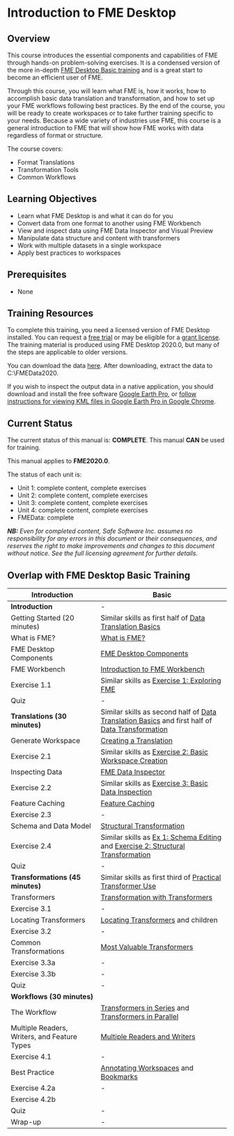 # Introduction to FME Desktop

## Overview

This course introduces the essential components and capabilities of FME through hands-on problem-solving exercises. It is a condensed version of the more in-depth [FME Desktop Basic training](https://s3.amazonaws.com/gitbook/Desktop-Basic-2020/index.html) and is a great start to become an efficient user of FME.

Through this course, you will learn what FME is, how it works, how to accomplish basic data translation and transformation, and how to set up your FME workflows following best practices. By the end of the course, you will be ready to create workspaces or to take further training specific to your needs. Because a wide variety of industries use FME, this course is a general introduction to FME that will show how FME works with data regardless of format or structure.

The course covers:
- Format Translations
- Transformation Tools
- Common Workflows

## Learning Objectives

- Learn what FME Desktop is and what it can do for you
- Convert data from one format to another using FME Workbench
- View and inspect data using FME Data Inspector and Visual Preview
- Manipulate data structure and content with transformers
- Work with multiple datasets in a single workspace
- Apply best practices to workspaces

## Prerequisites

- None

## Training Resources

To complete this training, you need a licensed version of FME Desktop installed. You can request a [free trial](https://www.safe.com/fme/fme-desktop/trial-download/) or may be eligible for a [grant license](https://www.safe.com/free-fme-licenses/). The training material is produced using FME Desktop 2020.0, but many of the steps are applicable to older versions.

You can download the data [here](https://s3.amazonaws.com/FMEData/FMEData2020.zip). After downloading, extract the data to C:\FMEData2020.

If you wish to inspect the output data in a native application, you should download and install the free software [Google Earth Pro](https://www.google.com/earth/versions/), or [follow instructions for viewing KML files in Google Earth Pro in Google Chrome](https://support.google.com/earth/answer/7365595?co=GENIE.Platform%3DDesktop&hl=en).

## Current Status

The current status of this manual is: **COMPLETE**. This manual **CAN** be used for training.

This manual applies to **FME2020.0**.

The status of each unit is:

- Unit 1: complete content, complete exercises
- Unit 2: complete content, complete exercises
- Unit 3: complete content, complete exercises
- Unit 4: complete content, complete exercises
- FMEData: complete

***NB:*** *Even for completed content, Safe Software Inc. assumes no responsibility for any errors in this document or their consequences, and reserves the right to make improvements and changes to this document without notice. See the full licensing agreement for further details.*

## Overlap with FME Desktop Basic Training

|Introduction|Basic|
|-|-|
|**Introduction**|-|
|Getting Started (20 minutes)|Similar skills as first half of [Data Translation Basics](https://github.com/safesoftware/FMETraining/tree/Desktop-Basic-2020/DesktopBasic1Basics)|
|What is FME?|[What is FME?](https://github.com/safesoftware/FMETraining/blob/Desktop-Basic-2020/DesktopBasic1Basics/1.01.WhatIsFME.md)|
|FME Desktop Components|[FME Desktop Components](https://github.com/safesoftware/FMETraining/blob/Desktop-Basic-2020/DesktopBasic1Basics/1.02.FMEDesktopComponents.md)|
|FME Workbench|[Introduction to FME Workbench](https://github.com/safesoftware/FMETraining/blob/Desktop-Basic-2020/DesktopBasic1Basics/1.03.IntroductionToWorkbench.md)|
|Exercise 1.1|Similar skills as  [Exercise 1: Exploring FME](https://github.com/safesoftware/FMETraining/blob/Desktop-Basic-2020/DesktopBasic1Basics/1.Exercise1.md)|
|Quiz|-|
|**Translations (30 minutes)**|Similar skills as second half of [Data Translation Basics](https://github.com/safesoftware/FMETraining/tree/Desktop-Basic-2020/DesktopBasic1Basics) and first half of [Data Transformation](https://github.com/safesoftware/FMETraining/tree/Desktop-Basic-2020/DesktopBasic2Transformation)|
|Generate Workspace|[Creating a Translation](https://github.com/safesoftware/FMETraining/blob/Desktop-Basic-2020/DesktopBasic1Basics/1.05.CreatingATranslation.md)|
|Exercise 2.1|Similar skills as [Exercise 2: Basic Workspace Creation](https://github.com/safesoftware/FMETraining/blob/Desktop-Basic-2020/DesktopBasic1Basics/1.Exercise2.md)|
|Inspecting Data|[FME Data Inspector](https://github.com/safesoftware/FMETraining/blob/Desktop-Basic-2020/DesktopBasic1Basics/1.09.DataInspector.md)|
|Exercise 2.2|Similar skills as [Exercise 3: Basic Data Inspection](https://github.com/safesoftware/FMETraining/blob/Desktop-Basic-2020/DesktopBasic1Basics/1.Exercise3.md)|
|Feature Caching|[Feature Caching](https://github.com/safesoftware/FMETraining/blob/Desktop-Basic-2020/DesktopBasic1Basics/1.13.FeatureCaching.md)|
|Exercise 2.3|-|
|Schema and Data Model|[Structural Transformation](https://github.com/safesoftware/FMETraining/blob/Desktop-Basic-2020/DesktopBasic2Transformation/2.02.StructuralTransformation.md)|
|Exercise 2.4|Similar skills as [Ex 1: Schema Editing ](https://github.com/safesoftware/FMETraining/blob/Desktop-Basic-2020/DesktopBasic2Transformation/2.Exercise1.md) and [Exercise 2: Structural Transformation](https://github.com/safesoftware/FMETraining/blob/Desktop-Basic-2020/DesktopBasic2Transformation/2.Exercise2.md)|
|Quiz|-|
|**Transformations (45 minutes)**|Similar skills as first third of [Practical Transformer Use](https://github.com/safesoftware/FMETraining/tree/Desktop-Basic-2020/DesktopBasic4Transformers)|
|Transformers|[Transformation with Transformers](https://safe-software.gitbooks.io/fme-desktop-basic-training-2018/content/DesktopBasic2Transformation/2.05.TransformationWithTransformers.html)|
|Exercise 3.1|-|
|Locating Transformers|[Locating Transformers](https://safe-software.gitbooks.io/fme-desktop-basic-training-2018/content/DesktopBasic4Transformers/4.01.LocatingTransformers.html) and children|
|Exercise 3.2|-|
|Common Transformations|[Most Valuable Transformers](https://safe-software.gitbooks.io/fme-desktop-basic-training-2018/content/DesktopBasic4Transformers/4.04.MostValuableTransformers.html)|
|Exercise 3.3a|-|
|Exercise 3.3b|-|
|Quiz|-|
|**Workflows (30 minutes)**||
|The Workflow|[Transformers in Series](https://safe-software.gitbooks.io/fme-desktop-basic-training-2018/content/DesktopBasic2Transformation/2.07.TransformersInSeries.html) and [Transformers in Parallel](https://safe-software.gitbooks.io/fme-desktop-basic-training-2018/content/DesktopBasic2Transformation/2.09.TransformersInParallel.html)|
|Multiple Readers, Writers, and Feature Types|[Multiple Readers and Writers](https://safe-software.gitbooks.io/fme-desktop-basic-training-2018/content/DesktopBasic3WorkspaceDesign/3.06.AddReadersWriters.html)|
|Exercise 4.1|-|
|Best Practice|[Annotating Workspaces](https://safe-software.gitbooks.io/fme-desktop-basic-training-2018/content/DesktopBasic5BestPractice/5.02.AnnotatingWorkspaces.html) and [Bookmarks](https://safe-software.gitbooks.io/fme-desktop-basic-training-2018/content/DesktopBasic5BestPractice/5.03.Bookmarks.html)|
|Exercise 4.2a|-|
|Exercise 4.2b||-
|Quiz|-|
|Wrap-up|-|
